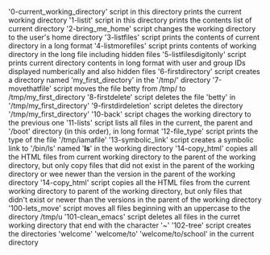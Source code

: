 '0-current_working_directory' script in this directory prints the current working directory
'1-listit' script in this directory prints the contents list of current directory
'2-bring_me_home' script changes the working directory to the user's home directory
'3-listfiles' script prints the contents of current directory in a long format
'4-listmorefiles' script prints contents of working directory in the long file including hidden files
'5-listfilesdigitonly' script prints current directory contents in long format with user and group IDs displayed numberically and also hidden files
'6-firstdirectory' script creates a directory named 'my_first_directory' in the '/tmp/' directory
'7-movethatfile' script moves the file betty from /tmp/ to /tmp/my_first_directory
'8-firstdelete' script deletes the file 'betty' in '/tmp/my_first_directory'
'9-firstdirdeletion' script deletes the directory '/tmp/my_first_directory'
'10-back' script chages the working directory to the previous one
'11-lists' script lists all files in the current, the parent and '/boot' directory (in this order), in long format
'12-file_type' script prints the type of the file '/tmp/iamafile'
'13-symbolic_link' script creates a symbolic link to '/bin/ls' named '__ls__' in the working directory
'14-copy_html' copies all the HTML files from current working directory to the parent of the working directory, but only copy files that did not exist in the parent of the working directory or wee newer than the version in the parent of the working directory
'14-copy_html' script copies all the HTML files from the current working directory to parent of the working directory, but only files that didn't exist or newer than the versions in the parent of the working directory
'100-lets_move' script moves all files beginning with an uppercase to the directory /tmp/u
'101-clean_emacs' script deletes all files in the curret working directory that end with the character '~'
'102-tree' script creates the directories 'welcome' 'welcome/to' 'welcome/to/school' in the current directory
